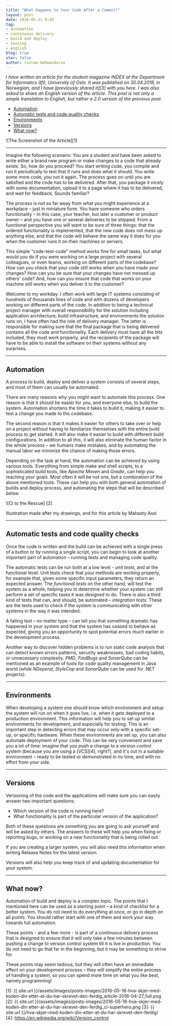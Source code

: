 ```yaml
---
title: "What Happens to Your Code After a Commit?"
layout: post
date: 2016-05-21 9:45
tag:
- automation
- continuous delivery
- build and deploy
- testing
- english
blog: true
star: false
author: rustam.mehmandarov
---
```



_I have written an article for the student magazine INDEX at the Department for Informatics (Ifi), University of Oslo. It was published on 30.04.2016, in Norwegian, and I have [previously shared it][3] with you here. I was also asked to share an English version of the article. This post is not only a simple translation to English, but rather a 2.0 version of the previous post._

- [Automation](#automation)
- [Automatic tests and code quality checks](#automatic-tests-and-code-quality-checks)
- [Environments](#environments)
- [Versions](#versions)
- [What now?](#what-now)

![The Screenshot of the Article][1]

---

Imagine the following scenario: You are a student and have been asked to write either a brand new program or make changes to a code that already exists. So, how do you proceed? You start writing code, you compile and run it periodically to test that it runs and does what it should. You write some more code, you run it again. The process goes on until you are satisfied and the code has to be delivered. After that, you package it nicely with some documentation, upload it to a page where it has to be delivered, and wait for feedback. Sounds familiar?

The process is not so far away from what you might experience at a workplace – just in miniature form. You have someone who orders functionality – in this case, your teacher, but later a customer or product owner – and you have one or several deliveries to be shipped. From a functional perspective you will want to be sure of three things: that the ordered functionality is implemented, that the new code does not mess up anything else, and that the code will behave the same way it does for you when the customer runs it on their machines or servers.

This simple "code-test-code" method works fine for small tasks, but what would you do if you were working on a large project with several colleagues, or even teams, working on different parts of the codebase? How can you check that your code still works when you have made your changes? How can you be sure that your changes have not messed up others' code? And, how can you ensure that code that works on your machine still works when you deliver it to the customer?

Welcome to my workday. I often work with large IT systems consisting of hundreds of thousands lines of code and with dozens of developers working on different parts of the code. In addition to being a technical project manager with overall responsibility for the solution including application architecture, build infrastructure, and environments the solution runs on, I have often had the role of delivery manager. The latter is responsible for making sure that the final package that is being delivered contains all the code and functionality. Each delivery must have all the bits included, they must work properly, and the recipients of the package will have to be able to install the software on their systems without any surprises.

---

## Automation

A process to build, deploy and deliver a system consists of several steps, and most of them can usually be automated. 

There are many reasons why you might want to automate this process. One reason is that it should be easier for you, and everyone else, to build the system. Automation shortens the time it takes to build it, making it easier to test a change you made to the codebase. 

The second reason is that it makes it easier for others to take over or help on a project without having to familiarize themselves with the entire build process to get started. It will also make it easier to build with different build configurations. In addition to all this, it will also eliminate the human factor in the whole process – we humans make mistakes, and by automating the manual labor we minimize the chance of making those errors.

Depending on the task at hand, the automation can be achieved by using various tools. Everything from simple make and shell scripts, to a sophisticated build tools, like _Apache Maven_ and _Gradle_, can help you reaching your goals. Most often it will be not one, but a combination of the above mentioned tools. These can help you with both general automation of builds and deploy process, and automating the steps that will be described below.

![CI to the Rescue] [2]
<figcaption class = "caption"> Illustration made after my drawings, and for this article by Mahasty Assi</figcaption>

---

## Automatic tests and code quality checks

Once the code is written and the build can be achieved with a single press of a button or by running a single script, you can begin to look at another important part of automation – running tests and managing code quality. 

The automatic tests can be run both at a low level - _unit tests_, and at the functional level. Unit tests check that your methods are working properly, for example that, given some specific input parameters, they return an expected answer. The _functional tests_ on the other hand, will test the system as a whole, helping you to determine whether your system can still perform a set of specific tasks it was designed to do. There is also a third kind of tests that can, and should, be automated – _integration tests_. These are the tests used to check if the system is communicating with other systems in the way it was intended.

A failing test – no matter type – can tell you that something dramatic has happened in your system and that the system has ceased to behave as expected, giving you an opportunity to spot potential errors much earlier in the development process.

Another way to discover hidden problems is to run static code analysis that can detect known errors patterns, security weaknesses, bad coding habits, or unnecessary complexity. _PMD_, _FindBugs_ and _SonarQube_ can be mentioned as an example of tools for code quality management in Java world (while _NDepend_, _StyleCop_ and _SonarQube_ can be used for .NET projects).

---

## Environments

When developing a system one should know which environment and setup the system will run on when it goes live, i.e. when it gets deployed to a production environment. This information will help you to set up similar environments for development, and especially for testing. This is an important step in detecting errors that may occur only with a specific set-up, or specific hardware. When these environments are set up, you can also automate deployment of your code. This can be very convenient and save you a lot of time: imagine that you push a change to a version control system (because you are using a [VCS][4], right?), and it's out in a suitable environment – ready to be tested or demonstrated in no time, and with no effort from your side.

---

## Versions

Versioning of the code and the applications will make sure you can easily answer two important questions:

* Which version of the code is running here?
* What functionality is part of the particular version of the application?

Both of these questions are something you are going to ask yourself and will be asked by others. The answers to these will help you when fixing or reporting bugs, or working on a new functionality that is being rolled out. 

If you are creating a larger system, you will also need this information when writing Release Notes for the latest version. 

Versions will also help you keep track of and updating documentation for your system.

---

## What now?

Automation of build and deploy is a complex topic. The points that I mentioned here can be used as a starting point – a kind of checklist for a better system. You do not need to do everything at once, or go in depth on all points. You should rather start with one of them and work your way towards full automation.

These points - and a few more - is part of a continuous delivery process that is designed to ensure that it will only take a few minutes between pushing a change to version control system till it is live in production. You do not need to go that far in the beginning, but it may be something to strive for. 

These points may seem tedious, but they will often have an immediate effect on your development process – they will simplify the entire process of handling a system, so you can spend more time on what you like best, namely programming!


[1]: {{ site.url }}/assets/images/posts-images/2016-05-16-hva-skjer-med-koden-din etter-at-du-har-skrevet-den-ferdig_article-2016-04-27_full.png
[2]: {{ site.url }}/assets/images/posts-images/2016-05-16-hva-skjer-med-koden-din etter-at-du-har-skrevet-den-ferdig_ci-superhero.png
[3]: {{ site.url }}/hva-skjer-med-koden-din-etter-at-du-har-skrevet-den-ferdig/
[4]: https://en.wikipedia.org/wiki/Version_control